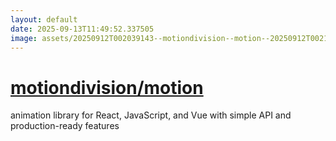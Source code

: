 ```yaml
---
layout: default
date: 2025-09-13T11:49:52.337505
image: assets/20250912T002039143--motiondivision--motion--20250912T002148021--cropped.png
---
```


# [motiondivision/motion](https://github.com/motiondivision/motion)

animation library for React, JavaScript, and Vue with simple API and production-ready features
